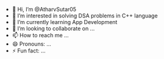 - 👋 Hi, I’m @AtharvSutar05
- 👀 I’m interested in solving DSA problems in C++ language
- 🌱 I’m currently learning App Development 
- 💞️ I’m looking to collaborate on ...
- 📫 How to reach me ...
- 😄 Pronouns: ...
- ⚡ Fun fact: ...

<!---
AtharvSutar05/AtharvSutar05 is a ✨ special ✨ repository because its `README.md` (this file) appears on your GitHub profile.
You can click the Preview link to take a look at your changes.
--->
